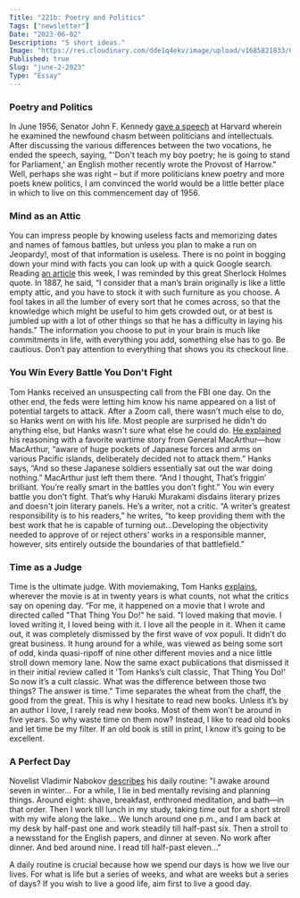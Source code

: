 ```yaml
---
Title: "221b: Poetry and Politics"
Tags: ["newsletter"]
Date: "2023-06-02"
Description: "5 short ideas."
Image: "https://res.cloudinary.com/dde1q4ekv/image/upload/v1685821833/051_JFK_9780812997132_young-senator-1200x800_vscsn1.webp"
Published: true
Slug: "june-2-2023"
Type: "Essay"
---
```

### Poetry and Politics

In June 1956, Senator John F. Kennedy [gave a speech](https://www.jfklibrary.org/archives/other-resources/john-f-kennedy-speeches/harvard-university-19560614) at Harvard wherein he examined the newfound chasm between politicians and intellectuals. After discussing the various differences between the two vocations, he ended the speech, saying, "'Don't teach my boy poetry; he is going to stand for Parliament,' an English mother recently wrote the Provost of Harrow." Well, perhaps she was right – but if more politicians knew poetry and more poets knew politics, I am convinced the world would be a little better place in which to live on this commencement day of 1956.

### Mind as an Attic

You can impress people by knowing useless facts and memorizing dates and names of famous battles, but unless you plan to make a run on Jeopardy!, most of that information is useless. There is no point in bogging down your mind with facts you can look up with a quick Google search. Reading [an article](https://collabfund.com/blog/paying-attention/) this week, I was reminded by this great Sherlock Holmes quote. In 1887, he said, “I consider that a man’s brain originally is like a little empty attic, and you have to stock it with such furniture as you choose. A fool takes in all the lumber of every sort that he comes across, so that the knowledge which might be useful to him gets crowded out, or at best is jumbled up with a lot of other things so that he has a difficulty in laying his hands.” The information you choose to put in your brain is much like commitments in life, with everything you add, something else has to go. Be cautious. Don’t pay attention to everything that shows you its checkout line.

### You Win Every Battle You Don't Fight

Tom Hanks received an unsuspecting call from the FBI one day. On the other end, the feds were letting him know his name appeared on a list of potential targets to attack. After a Zoom call, there wasn’t much else to do, so Hanks went on with his life. Most people are surprised he didn't do anything else, but Hanks wasn't sure what else he could do. [He explained](https://www.theatlantic.com/magazine/archive/2023/06/tom-hanks-making-motion-picture-book-interview/673783/) his reasoning with a favorite wartime story from General MacArthur—how MacArthur, “aware of huge pockets of Japanese forces and arms on various Pacific islands, deliberately decided not to attack them.” Hanks says, “And so these Japanese soldiers essentially sat out the war doing nothing.” MacArthur just left them there. “And I thought, That’s friggin’ brilliant. You’re really smart in the battles you don’t fight.” You win every battle you don't fight. That’s why Haruki Murakami disdains literary prizes and doesn't join literary panels. He’s a writer, not a critic. “A writer’s greatest responsibility is to his readers,” he writes, “to keep providing them with the best work that he is capable of turning out…Developing the objectivity needed to approve of or reject others’ works in a responsible manner, however, sits entirely outside the boundaries of that battlefield.”

### Time as a Judge

Time is the ultimate judge. With moviemaking, Tom Hanks [explains](https://www.newyorker.com/culture/the-new-yorker-interview/tom-hanks-on-the-rewards-and-vicious-reality-of-making-movies), wherever the movie is at in twenty years is what counts, not what the critics say on opening day. “For me, it happened on a movie that I wrote and directed called "That Thing You Do!" he said. "I loved making that movie. I loved writing it, I loved being with it. I love all the people in it. When it came out, it was completely dismissed by the first wave of vox populi. It didn’t do great business. It hung around for a while, was viewed as being some sort of odd, kinda quasi-ripoff of nine other different movies and a nice little stroll down memory lane. Now the same exact publications that dismissed it in their initial review called it 'Tom Hanks’s cult classic, That Thing You Do!' So now it’s a cult classic. What was the difference between those two things? The answer is time." Time separates the wheat from the chaff, the good from the great. This is why I hesitate to read new books. Unless it’s by an author I love, I rarely read new books. Most of them won’t be around in five years. So why waste time on them now? Instead, I like to read old books and let time be my filter. If an old book is still in print, I know it’s going to be excellent.

### A Perfect Day

Novelist Vladimir Nabokov [describes](http://www.lib.ru/NABOKOW/Inter03.txt) his daily routine: "I awake around seven in winter... For a while, I lie in bed mentally revising and planning things. Around eight: shave, breakfast, enthroned meditation, and bath—in that order. Then I work till lunch in my study, taking time out for a short stroll with my wife along the lake... We lunch around one p.m., and I am back at my desk by half-past one and work steadily till half-past six. Then a stroll to a newsstand for the English papers, and dinner at seven. No work after dinner. And bed around nine. I read till half-past eleven..."

A daily routine is crucial because how we spend our days is how we live our lives. For what is life but a series of weeks, and what are weeks but a series of days? If you wish to live a good life, aim first to live a good day.
